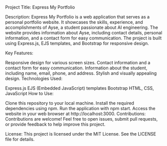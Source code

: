 Project Title: Express My Portfolio

Description:
Express My Portfolio is a web application that serves as a personal portfolio website. It showcases the skills, experience, and accomplishments of Ayse, a student passionate about AI engineering. The website provides information about Ayse, including contact details, personal information, and a contact form for easy communication. The project is built using Express.js, EJS templates, and Bootstrap for responsive design.

Key Features:

Responsive design for various screen sizes.
Contact information and a contact form for easy communication.
Information about the student, including name, email, phone, and address.
Stylish and visually appealing design.
Technologies Used:

Express.js
EJS (Embedded JavaScript) templates
Bootstrap
HTML, CSS, JavaScript
How to Use:

Clone this repository to your local machine.
Install the required dependencies using npm.
Run the application with npm start.
Access the website in your web browser at http://localhost:3000.
Contributions:
Contributions are welcome! Feel free to open issues, submit pull requests, or provide feedback to help improve this project.

License:
This project is licensed under the MIT License. See the LICENSE file for details.